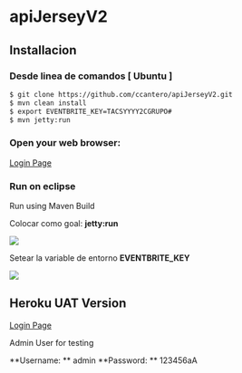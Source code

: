# apiJerseyV2

## Installacion

### Desde linea de comandos [ Ubuntu ]

```sh
$ git clone https://github.com/ccantero/apiJerseyV2.git
$ mvn clean install
$ export EVENTBRITE_KEY=TACSYYYY2CGRUPO#
$ mvn jetty:run
```

### Open your web browser:

[Login Page](http://localhost:8080/ "link title")


### Run on eclipse

Run using Maven Build

Colocar como goal: **jetty:run**

![](https://image.ibb.co/bvu29K/jetty_run_1.jpg)

Setear la variable de entorno  **EVENTBRITE_KEY**

![](https://image.ibb.co/jc5W3e/jetty_run_2.jpg)

## Heroku UAT Version

[Login Page](https://apieventos-g5.herokuapp.com/ "link title")

Admin User for testing

 **Username: ** admin
 **Password: ** 123456aA 
